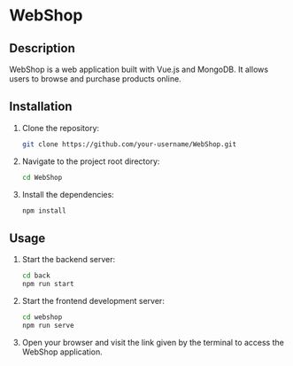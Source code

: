 # WebShop

## Description
WebShop is a web application built with Vue.js and MongoDB. It allows users to browse and purchase products online.

## Installation
1. Clone the repository:
    ```bash
    git clone https://github.com/your-username/WebShop.git
    ```

2. Navigate to the project root directory:
    ```bash
    cd WebShop
    ```

3. Install the dependencies:
    ```bash
    npm install
    ```

## Usage
1. Start the backend server:
    ```bash
    cd back
    npm run start
    ```

2. Start the frontend development server:
    ```bash
    cd webshop
    npm run serve
    ```

3. Open your browser and visit the link given by the terminal to access the WebShop application.
